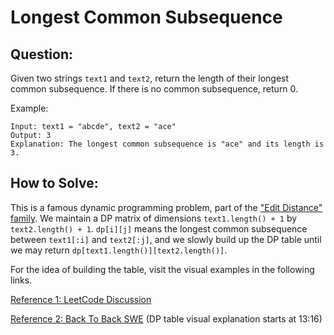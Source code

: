 # Longest Common Subsequence

## Question:

Given two strings `text1` and `text2`, return the length of their
longest common subsequence. If there is no common subsequence, return
0.

Example:

```text
Input: text1 = "abcde", text2 = "ace"
Output: 3
Explanation: The longest common subsequence is "ace" and its length is 3.
```

## How to Solve:

This is a famous dynamic programming problem, part of the ["Edit
Distance"
family](https://en.wikipedia.org/wiki/Edit_distance#Types_of_edit_distance). We
maintain a DP matrix of dimensions `text1.length() + 1` by
`text2.length() + 1`. `dp[i][j]` means the longest common subsequence
between `text1[:i]` and `text2[:j]`, and we slowly build up the DP
table until we may return `dp[text1.length()][text2.length()]`.

For the idea of building the table, visit the visual examples in the
following links.

[Reference 1: LeetCode Discussion](https://leetcode.com/problems/longest-common-subsequence/discuss/348884/C%2B%2B-with-picture-O(nm))

[Reference 2: Back To Back SWE](https://www.youtube.com/watch?v=ASoaQq66foQ) (DP table visual explanation starts at 13:16)
